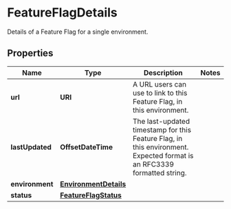 

# FeatureFlagDetails

Details of a Feature Flag for a single environment.

## Properties

| Name | Type | Description | Notes |
|------------ | ------------- | ------------- | -------------|
|**url** | **URI** | A URL users can use to link to this Feature Flag, in this environment.  |  |
|**lastUpdated** | **OffsetDateTime** | The last-updated timestamp for this Feature Flag, in this environment.  Expected format is an RFC3339 formatted string.  |  |
|**environment** | [**EnvironmentDetails**](EnvironmentDetails.md) |  |  |
|**status** | [**FeatureFlagStatus**](FeatureFlagStatus.md) |  |  |



